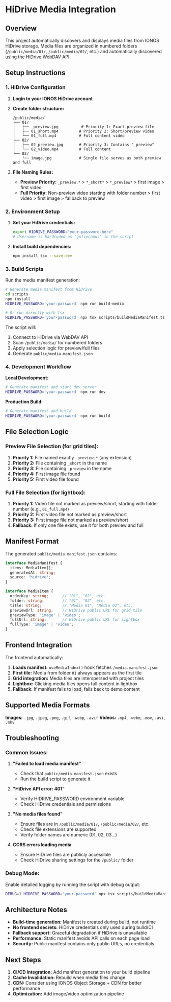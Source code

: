 # HiDrive Media Integration

## Overview

This project automatically discovers and displays media files from IONOS HiDrive storage. Media files are organized in numbered folders (`/public/media/01/`, `/public/media/02/`, etc.) and automatically discovered using the HiDrive WebDAV API.

## Setup Instructions

### 1. HiDrive Configuration

1. **Login to your IONOS HiDrive account**
2. **Create folder structure:**
   ```
   /public/media/
   ├── 01/
   │   ├── _preview.jpg          # Priority 1: Exact preview file
   │   ├── 01_short.mp4         # Priority 2: Short/preview video 
   │   └── 01_full.mp4          # Full content video
   ├── 02/
   │   ├── 02_preview.jpg       # Priority 3: Contains "_preview"
   │   └── 02_video.mp4         # Full content
   └── 03/
       └── image.jpg            # Single file serves as both preview and full
   ```

3. **File Naming Rules:**
   - **Preview Priority:** `_preview.*` > `*_short*` > `*_preview*` > first image > first video
   - **Full Priority:** Non-preview video starting with folder number > first video > first image > fallback to preview

### 2. Environment Setup

1. **Set your HiDrive credentials:**
   ```bash
   export HIDRIVE_PASSWORD="your-password-here"
   # Username is hardcoded as 'juliecamus' in the script
   ```

2. **Install build dependencies:**
   ```bash
   npm install tsx --save-dev
   ```

### 3. Build Scripts

Run the media manifest generation:

```bash
# Generate media manifest from HiDrive
cd scripts
npm install
HIDRIVE_PASSWORD='your-password' npm run build-media

# Or run directly with tsx
HIDRIVE_PASSWORD='your-password' npx tsx scripts/buildMediaManifest.ts
```

The script will:
1. Connect to HiDrive via WebDAV API
2. Scan `/public/media/` for numbered folders
3. Apply selection logic for preview/full files
4. Generate `public/media.manifest.json`

### 4. Development Workflow

**Local Development:**
```bash
# Generate manifest and start dev server
HIDRIVE_PASSWORD='your-password' npm run dev
```

**Production Build:**
```bash
# Generate manifest and build
HIDRIVE_PASSWORD='your-password' npm run build
```

## File Selection Logic

### Preview File Selection (for grid tiles):
1. **Priority 1:** File named exactly `_preview.*` (any extension)
2. **Priority 2:** File containing `_short` in the name
3. **Priority 3:** File containing `_preview` in the name  
4. **Priority 4:** First image file found
5. **Priority 5:** First video file found

### Full File Selection (for lightbox):
1. **Priority 1:** Video file not marked as preview/short, starting with folder number (e.g., `01_full.mp4`)
2. **Priority 2:** First video file not marked as preview/short
3. **Priority 3:** First image file not marked as preview/short
4. **Fallback:** If only one file exists, use it for both preview and full

## Manifest Format

The generated `public/media.manifest.json` contains:

```typescript
interface MediaManifest {
  items: MediaItem[];
  generatedAt: string;
  source: 'hidrive';
}

interface MediaItem {
  orderKey: string;      // "01", "02", etc.
  folder: string;        // "01", "02", etc. 
  title: string;         // "Media 01", "Media 02", etc.
  previewUrl: string;    // HiDrive public URL for grid tile
  previewType: 'image' | 'video';
  fullUrl: string;       // HiDrive public URL for lightbox
  fullType: 'image' | 'video';
}
```

## Frontend Integration

The frontend automatically:
1. **Loads manifest:** `useMediaIndex()` hook fetches `/media.manifest.json` 
2. **First tile:** Media from folder `01` always appears as the first tile
3. **Grid integration:** Media tiles are interspersed with project tiles
4. **Lightbox:** Clicking media tiles opens full content in lightbox
5. **Fallback:** If manifest fails to load, falls back to demo content

## Supported Media Formats

**Images:** `.jpg`, `.jpeg`, `.png`, `.gif`, `.webp`, `.avif`
**Videos:** `.mp4`, `.webm`, `.mov`, `.avi`, `.mkv`

## Troubleshooting

### Common Issues:

1. **"Failed to load media manifest"**
   - Check that `public/media.manifest.json` exists
   - Run the build script to generate it

2. **"HiDrive API error: 401"**
   - Verify HIDRIVE_PASSWORD environment variable
   - Check HiDrive credentials and permissions

3. **"No media files found"**
   - Ensure files are in `/public/media/01/`, `/public/media/02/`, etc.
   - Check file extensions are supported
   - Verify folder names are numeric (01, 02, 03...)

4. **CORS errors loading media**
   - Ensure HiDrive files are publicly accessible
   - Check HiDrive sharing settings for the `/public/` folder

### Debug Mode:

Enable detailed logging by running the script with debug output:

```bash
DEBUG=1 HIDRIVE_PASSWORD='your-password' npx tsx scripts/buildMediaManifest.ts
```

## Architecture Notes

- **Build-time generation:** Manifest is created during build, not runtime
- **No frontend secrets:** HiDrive credentials only used during build/CI
- **Fallback support:** Graceful degradation if HiDrive is unavailable
- **Performance:** Static manifest avoids API calls on each page load
- **Security:** Public manifest contains only public URLs, no credentials

## Next Steps

1. **CI/CD Integration:** Add manifest generation to your build pipeline
2. **Cache Invalidation:** Rebuild when media files change
3. **CDN:** Consider using IONOS Object Storage + CDN for better performance
4. **Optimization:** Add image/video optimization pipeline